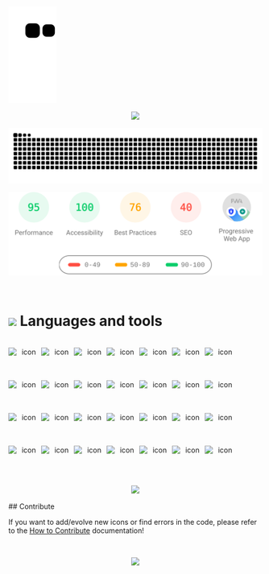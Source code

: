  ![Snake animation](https://github.com/ghosharnab00/ghosharnab00/blob/output/github-contribution-grid-snake.svg)
 <p align="center">
    <a href="https://github.com/chetra-seng"><img src="https://readme-typing-svg.demolab.com?font=Fira+Code&weight=600&size=30&duration=4000&pause=750&color=39FF14&center=true&vCenter=true&width=500&lines=Latest+Contributions;%24+sudo+apt-get+update;%24+sudo+apt-get+upgrade"></a>
</p>
<picture>
  <source media="(prefers-color-scheme: dark)" srcset="https://raw.githubusercontent.com/chetra-seng/chetra-seng/outputs/github-contribution-grid-snake-dark.svg">
  <source media="(prefers-color-scheme: light)" srcset="https://raw.githubusercontent.com/chetra-seng/chetra-seng/outputs/github-contribution-grid-snake.svg">
  <img alt="Github contribution grid snake animation" src="https://raw.githubusercontent.com/chetra-seng/chetra-seng/outputs/github-contribution-grid-snake-dark.svg">
</picture>
 <br />
 <p align="center">	<!-- (optional) center align -->
    <img src="assets/banner.svg" width="600px">
</p>
<div align="center"> 

</div>
 
<br />
<div align="left"> 
  <h1><img src="https://media.giphy.com/media/UvPvsX9oMlMWs/giphy.gif" height="30px"> Languages and tools</h1>
  <div style="display: inline_block"><br>
<div align="center">
  <div style="display: flex; align-items: flex-start;"><img src="https://techstack-generator.vercel.app/js-icon.svg" alt="icon" width="65" height="65" /><img src="https://techstack-generator.vercel.app/ts-icon.svg" alt="icon" width="65" height="65" /><img src="https://techstack-generator.vercel.app/rescript-icon.svg" alt="icon" width="65" height="65" /><img src="https://techstack-generator.vercel.app/cpp-icon.svg" alt="icon" width="65" height="65" /><img src="https://techstack-generator.vercel.app/csharp-icon.svg" alt="icon" width="65" height="65" /><img src="https://techstack-generator.vercel.app/swift-icon.svg" alt="icon" width="65" height="65" /><img src="https://techstack-generator.vercel.app/react-icon.svg" alt="icon" width="65" height="65" /></div><div style="display: flex; align-items: flex-start;"><img src="https://techstack-generator.vercel.app/redux-icon.svg" alt="icon" width="65" height="65" /><img src="https://techstack-generator.vercel.app/gatsby-icon.svg" alt="icon" width="65" height="65" /><img src="https://techstack-generator.vercel.app/sass-icon.svg" alt="icon" width="65" height="65" /><img src="https://techstack-generator.vercel.app/storybook-icon.svg" alt="icon" width="65" height="65" /><img src="https://techstack-generator.vercel.app/webpack-icon.svg" alt="icon" width="65" height="65" /><img src="https://techstack-generator.vercel.app/eslint-icon.svg" alt="icon" width="65" height="65" /><img src="https://techstack-generator.vercel.app/prettier-icon.svg" alt="icon" width="65" height="65" /></div><div style="display: flex; align-items: flex-start;"><img src="https://techstack-generator.vercel.app/jest-icon.svg" alt="icon" width="65" height="65" /><img src="https://techstack-generator.vercel.app/testinglibrary-icon.svg" alt="icon" width="65" height="65" /><img src="https://techstack-generator.vercel.app/python-icon.svg" alt="icon" width="65" height="65" /><img src="https://techstack-generator.vercel.app/django-icon.svg" alt="icon" width="65" height="65" /><img src="https://techstack-generator.vercel.app/graphql-icon.svg" alt="icon" width="65" height="65" /><img src="https://techstack-generator.vercel.app/restapi-icon.svg" alt="icon" width="65" height="65" /><img src="https://techstack-generator.vercel.app/github-icon.svg" alt="icon" width="65" height="65" /></div><div style="display: flex; align-items: flex-start;"><img src="https://techstack-generator.vercel.app/docker-icon.svg" alt="icon" width="65" height="65" /><img src="https://techstack-generator.vercel.app/kubernetes-icon.svg" alt="icon" width="65" height="65" /><img src="https://techstack-generator.vercel.app/aws-icon.svg" alt="icon" width="65" height="65" /><img src="https://techstack-generator.vercel.app/nginx-icon.svg" alt="icon" width="65" height="65" /><img src="https://techstack-generator.vercel.app/mysql-icon.svg" alt="icon" width="65" height="65" /><img src="https://techstack-generator.vercel.app/raspberrypi-icon.svg" alt="icon" width="65" height="65" /><img src="https://techstack-generator.vercel.app/java-icon.svg" alt="icon" width="65" height="65" /></div>
</div>

<p align="center">
    <a href="https://github.com/chetra-seng"><img src="https://komarev.com/ghpvc/?username=chetra-seng"><a/>
</p>
## Contribute

If you want to add/evolve new icons or find errors in the code, please refer to the [How to Contribute](https://github.com/qkrdmstlr3/techstack-generator/blob/master/CONTRIBUTING.md) documentation!

 </div>
</div>
  
<br />
 


<!---
ghosharnab00/ghosharnab00 is a ✨ special ✨ repository because its `README.md` (this file) appears on your GitHub profile.
You can click the Preview link to take a look at your changes.
---><div align="center">
![](https://komarev.com/ghpvc/?username=Vann-Rithy&color=blueviolet&style=flat-square)
   </div>


